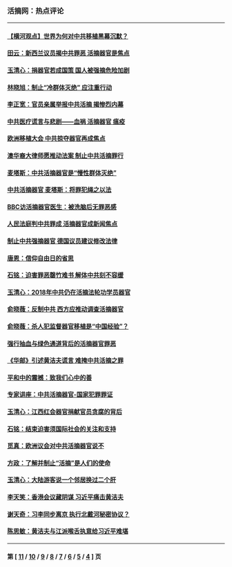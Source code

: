 ### 活摘网：热点评论
---
#### [【横河观点】世界为何对中共移植黑幕沉默？](../../pages/nf5879/n13244249.md?08220430) 
#### [田云：新西兰议员揭中共罪恶 活摘器官是焦点](../../pages/nf5879/n13070629.md?08220430) 
#### [玉清心：捐器官若成国策 国人被强摘危险加剧](../../pages/nf5879/n12802713.md?08220430) 
#### [林晓旭：制止“冷群体灭绝” 应注重行动](../../pages/nf5879/n12779736.md?08220430) 
#### [李正宽：官员亲属举报中共活摘 揭惨烈内幕](../../pages/nf5879/n12684490.md?08220430) 
#### [中共医疗谎言与悲剧——血祸 活摘器官 瘟疫](../../pages/nf5879/n12372103.md?08220430) 
#### [欧洲移植大会 中共掠夺器官再成焦点](../../pages/nf5879/n11538883.md?08220430) 
#### [澳华裔大律师愿推动法案 制止中共活摘罪行](../../pages/nf5879/n11377039.md?08220430) 
#### [麦塔斯：中共活摘器官是“慢性群体灭绝”](../../pages/nf5879/n11350529.md?08220430) 
#### [中共活摘器官 麦塔斯：将罪犯绳之以法](../../pages/nf5879/n11347973.md?08220430) 
#### [BBC访活摘器官医生：被洗脑后无罪恶感](../../pages/nf5879/n11335935.md?08220430) 
#### [人民法庭判中共罪成 活摘器官成新闻焦点](../../pages/nf5879/n11331578.md?08220430) 
#### [制止中共强摘器官 德国议员建议修改法律](../../pages/nf5879/n11249451.md?08220430) 
#### [唐恩：信仰自由日的省思](../../pages/nf5879/n11003525.md?08220430) 
#### [石铭：迫害罪恶罄竹难书  解体中共刻不容缓](../../pages/nf5879/n10942855.md?08220430) 
#### [玉清心：2018年中共仍在活摘法轮功学员器官](../../pages/nf5879/n10914646.md?08220430) 
#### [俞晓薇：反制中共 西方应推动调查活摘器官](../../pages/nf5879/n10794671.md?08220430) 
#### [俞晓薇：杀人犯监督器官移植是“中国经验”？](../../pages/nf5879/n10466427.md?08220430) 
#### [强行抽血与绿色通道背后的活摘器官罪恶](../../pages/nf5879/n10004708.md?08220430) 
#### [《华邮》引述黄洁夫谎言 难掩中共活摘之罪](../../pages/nf5879/n9642309.md?08220430) 
#### [平和中的震撼：致我们心中的善](../../pages/nf5879/n9021123.md?08220430) 
#### [专家讲座：中共活摘器官-国家犯罪罪证](../../pages/nf5879/n8828153.md?08220430) 
#### [玉清心：江西红会器官捐献官员贪腐的背后](../../pages/nf5879/n8522122.md?08220430) 
#### [石铭：结束迫害须国际社会的关注和支持](../../pages/nf5879/n8443497.md?08220430) 
#### [觅真：欧洲议会对中共活摘器官说不](../../pages/nf5879/n8337486.md?08220430) 
#### [方政：了解并制止“活摘”是人们的使命](../../pages/nf5879/n8329214.md?08220430) 
#### [玉清心：大陆游客说一个邻居换过二个肝](../../pages/nf5879/n8291404.md?08220430) 
#### [李天笑：香港会议藏阴谋 习近平痛击黄洁夫](../../pages/nf5879/n8241459.md?08220430) 
#### [谢天奇：习李同步离京 执行北戴河秘密协议？](../../pages/nf5879/n8230418.md?08220430) 
#### [陈思敏：黄洁夫与江派喉舌执意给习近平难堪](../../pages/nf5879/n8222166.md?08220430) 

---
#### 第 [ [11](./11.md?08220430) / [10](./10.md?08220430) / [9](./9.md?08220430) / [8](./8.md?08220430) / [7](./7.md?08220430) / [6](./6.md?08220430) / [5](./5.md?08220430) / [4](./4.md?08220430) ] 页
